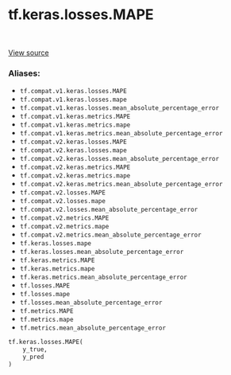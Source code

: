 <div itemscope itemtype="http://developers.google.com/ReferenceObject">
<meta itemprop="name" content="tf.keras.losses.MAPE" />
<meta itemprop="path" content="Stable" />
</div>

# tf.keras.losses.MAPE

<!-- Insert buttons -->

<table class="tfo-notebook-buttons tfo-api" align="left">
</table>

<a target="_blank" href="/code/stable/tensorflow/python/keras/losses.py">View source</a>



<!-- Start diff -->


### Aliases:

* `tf.compat.v1.keras.losses.MAPE`
* `tf.compat.v1.keras.losses.mape`
* `tf.compat.v1.keras.losses.mean_absolute_percentage_error`
* `tf.compat.v1.keras.metrics.MAPE`
* `tf.compat.v1.keras.metrics.mape`
* `tf.compat.v1.keras.metrics.mean_absolute_percentage_error`
* `tf.compat.v2.keras.losses.MAPE`
* `tf.compat.v2.keras.losses.mape`
* `tf.compat.v2.keras.losses.mean_absolute_percentage_error`
* `tf.compat.v2.keras.metrics.MAPE`
* `tf.compat.v2.keras.metrics.mape`
* `tf.compat.v2.keras.metrics.mean_absolute_percentage_error`
* `tf.compat.v2.losses.MAPE`
* `tf.compat.v2.losses.mape`
* `tf.compat.v2.losses.mean_absolute_percentage_error`
* `tf.compat.v2.metrics.MAPE`
* `tf.compat.v2.metrics.mape`
* `tf.compat.v2.metrics.mean_absolute_percentage_error`
* `tf.keras.losses.mape`
* `tf.keras.losses.mean_absolute_percentage_error`
* `tf.keras.metrics.MAPE`
* `tf.keras.metrics.mape`
* `tf.keras.metrics.mean_absolute_percentage_error`
* `tf.losses.MAPE`
* `tf.losses.mape`
* `tf.losses.mean_absolute_percentage_error`
* `tf.metrics.MAPE`
* `tf.metrics.mape`
* `tf.metrics.mean_absolute_percentage_error`


``` python
tf.keras.losses.MAPE(
    y_true,
    y_pred
)
```



<!-- Placeholder for "Used in" -->
